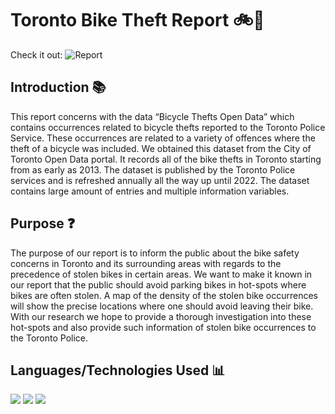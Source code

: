 # Toronto Bike Theft Report 🚲🌆
Check it out: ![Report](https://drive.google.com/file/d/1As1dztjLiRNMFDRCC28HHpjYsNsT50_D/view?usp=sharing)
## Introduction 📚
This report concerns with the data “Bicycle Thefts Open Data” which contains occurrences related to bicycle thefts reported to the Toronto Police Service. These occurrences are related to a variety of offences where the theft of a bicycle was included. We obtained this dataset from the City of Toronto Open Data portal. It records all of the bike thefts in Toronto starting from as early as 2013. The dataset is published by the Toronto Police services and is refreshed annually all the way up until 2022. The dataset contains large amount of entries and multiple information variables.

## Purpose ❓
The purpose of our report is to inform the public about the bike safety concerns in Toronto and its surrounding areas with regards to the precedence of stolen bikes in certain areas. We want to make it known in our report that the public should avoid parking bikes in hot-spots where bikes are often stolen. A map of the density of the stolen bike occurrences will show the precise locations where one should avoid leaving their bike. With our research we hope to provide a thorough investigation into these hot-spots and also provide such information of stolen bike occurrences to the Toronto Police.

## Languages/Technologies Used 📊
<img src="https://img.shields.io/badge/R-276DC3?style=for-the-badge&logo=r&logoColor=white" /> <img src="https://img.shields.io/badge/RStudio-75AADB?style=for-the-badge&logo=RStudio&logoColor=white" /> <img src="https://img.shields.io/badge/GIT-E44C30?style=for-the-badge&logo=git&logoColor=white" />
